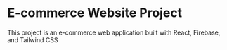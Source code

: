 # E-commerce Website Project

This project is an e-commerce web application built with React, Firebase, and Tailwind CSS